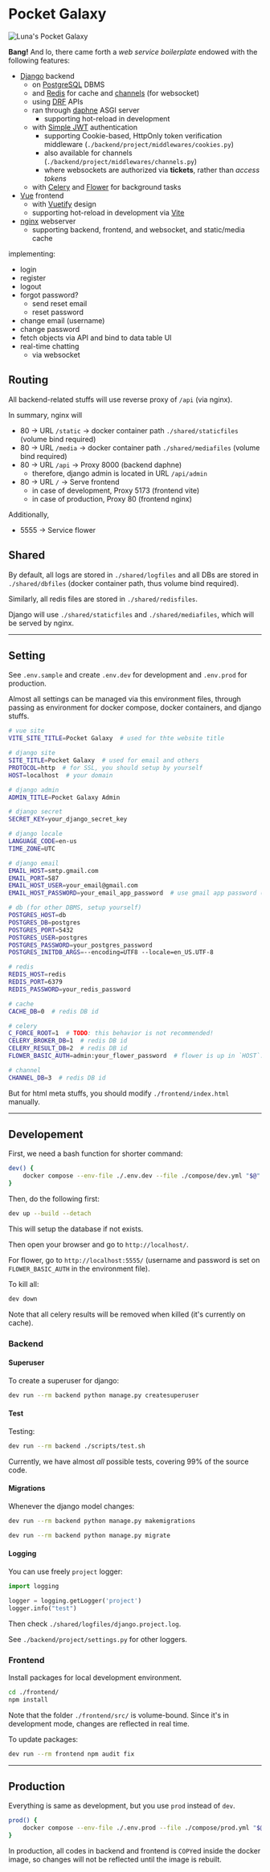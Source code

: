 # Pocket Galaxy

![Luna's Pocket Galaxy](others/concept.png)

**Bang!** And lo, there came forth a *web service boilerplate* endowed with the following features:

* [Django](https://www.djangoproject.com) backend
    * on [PostgreSQL](https://www.postgresql.org/) DBMS
    * and [Redis](https://redis.io/) for cache and [channels](https://channels.readthedocs.io/en/latest/) (for websocket)
    * using [DRF](https://www.django-rest-framework.org) APIs
    * ran through [daphne](https://github.com/django/daphne) ASGI server
        * supporting hot-reload in development
    * with [Simple JWT](https://django-rest-framework-simplejwt.readthedocs.io/en/latest/) authentication
        * supporting Cookie-based, HttpOnly token verification middleware (`./backend/project/middlewares/cookies.py`)
        * also available for channels (`./backend/project/middlewares/channels.py`)
        * where websockets are authorized via **tickets**, rather than *access tokens*
    * with [Celery](https://docs.celeryq.dev/) and [Flower](https://flower.readthedocs.io/en/latest/) for background tasks
* [Vue](https://vuejs.org/) frontend
    * with [Vuetify](https://vuetifyjs.com) design
    * supporting hot-reload in development via [Vite](https://vite.dev/)
* [nginx](https://nginx.org/) webserver
    * supporting backend, frontend, and websocket, and static/media cache

implementing:

* login
* register
* logout
* forgot password?
    * send reset email
    * reset password
* change email (username)
* change password
* fetch objects via API and bind to data table UI
* real-time chatting
    * via websocket

## Routing

All backend-related stuffs will use reverse proxy of `/api` (via nginx).

In summary, nginx will

* 80 &rightarrow; URL `/static` &rightarrow; docker container path `./shared/staticfiles` (volume bind required)
* 80 &rightarrow; URL `/media` &rightarrow; docker container path `./shared/mediafiles` (volume bind required)
* 80 &rightarrow; URL `/api` &rightarrow; Proxy 8000 (backend daphne)
    * therefore, django admin is located in URL `/api/admin`
* 80 &rightarrow; URL `/` &rightarrow; Serve frontend
    * in case of development, Proxy 5173 (frontend vite)
    * in case of production, Proxy 80 (frontend nginx)

Additionally,

* 5555 &rightarrow; Service flower

## Shared

By default, all logs are stored in `./shared/logfiles` and all DBs are stored in `./shared/dbfiles` (docker container path, thus volume bind required).

Similarly, all redis files are stored in `./shared/redisfiles`.

Django will use `./shared/staticfiles` and `./shared/mediafiles`, which will be served by nginx.

---

## Setting

See `.env.sample` and create `.env.dev` for development and `.env.prod` for production.

Almost all settings can be managed via this environment files, through passing as environment for docker compose, docker containers, and django stuffs.

```bash
# vue site
VITE_SITE_TITLE=Pocket Galaxy  # used for thte website title

# django site
SITE_TITLE=Pocket Galaxy  # used for email and others
PROTOCOL=http  # for SSL, you should setup by yourself
HOST=localhost  # your domain

# django admin
ADMIN_TITLE=Pocket Galaxy Admin

# django secret
SECRET_KEY=your_django_secret_key

# django locale
LANGUAGE_CODE=en-us
TIME_ZONE=UTC

# django email
EMAIL_HOST=smtp.gmail.com
EMAIL_PORT=587
EMAIL_HOST_USER=your_email@gmail.com
EMAIL_HOST_PASSWORD=your_email_app_password  # use gmail app password (not your root password)

# db (for other DBMS, setup yourself)
POSTGRES_HOST=db
POSTGRES_DB=postgres
POSTGRES_PORT=5432
POSTGRES_USER=postgres
POSTGRES_PASSWORD=your_postgres_password
POSTGRES_INITDB_ARGS=--encoding=UTF8 --locale=en_US.UTF-8

# redis
REDIS_HOST=redis
REDIS_PORT=6379
REDIS_PASSWORD=your_redis_password

# cache
CACHE_DB=0  # redis DB id

# celery
C_FORCE_ROOT=1  # TODO: this behavior is not recommended!
CELERY_BROKER_DB=1  # redis DB id
CELERY_RESULT_DB=2  # redis DB id
FLOWER_BASIC_AUTH=admin:your_flower_password  # flower is up in `HOST`:5555

# channel
CHANNEL_DB=3  # redis DB id
```

But for html meta stuffs, you should modify `./frontend/index.html` manually.

---

## Developement

First, we need a bash function for shorter command:

```bash
dev() {
    docker compose --env-file ./.env.dev --file ./compose/dev.yml "$@"
}
```

Then, do the following first:

```bash
dev up --build --detach
```

This will setup the database if not exists.

Then open your browser and go to `http://localhost/`.

For flower, go to `http://localhost:5555/` (username and password is set on `FLOWER_BASIC_AUTH` in the environment file).

To kill all:

```bash
dev down
```

Note that all celery results will be removed when killed (it's currently on cache).

### Backend

#### Superuser

To create a superuser for django:

```bash
dev run --rm backend python manage.py createsuperuser
```

#### Test

Testing:

```bash
dev run --rm backend ./scripts/test.sh
```

Currently, we have almost *all* possible tests, covering 99% of the source code.

#### Migrations

Whenever the django model changes:

```bash
dev run --rm backend python manage.py makemigrations
```

```bash
dev run --rm backend python manage.py migrate
```

#### Logging

You can use freely `project` logger:

```python
import logging

logger = logging.getLogger('project')
logger.info("test")
```

Then check `./shared/logfiles/django.project.log`.

See `./backend/project/settings.py` for other loggers.

### Frontend

Install packages for local development environment.

```bash
cd ./frontend/
npm install
```

Note that the folder `./frontend/src/` is volume-bound. Since it's in development mode, changes are reflected in real time.

To update packages:

```bash
dev run --rm frontend npm audit fix
```

---

## Production

Everything is same as development, but you use `prod` instead of `dev`.

```bash
prod() {
    docker compose --env-file ./.env.prod --file ./compose/prod.yml "$@"
}
```

In production, all codes in backend and frontend is `COPY`ed inside the docker image, so changes will not be reflected until the image is rebuilt.
